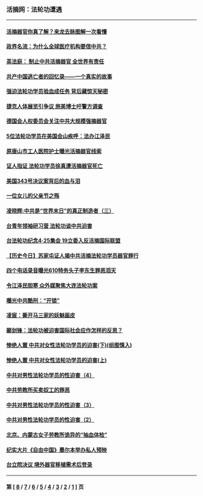 ### 活摘网：法轮功遭遇
---
#### [活摘器官你真了解？来龙去脉图解一次看懂](../../pages/nf5881/n13013820.md?07090430) 
#### [政界名流：为什么全球医疗机构要信中共？](../../pages/nf5881/n11945479.md?07090430) 
#### [英法庭： 制止中共活摘器官 全世界有责任](../../pages/nf5881/n11330691.md?07090430) 
#### [共产中国逃亡者的回忆录——一个真实的故事](../../pages/nf5881/n10918649.md?07090430) 
#### [强迫法轮功学员验血成任务 背后藏惊天秘密](../../pages/nf5881/n4252384.md?07090430) 
#### [捷克人体展览引争议 旅美博士吁警方调查](../../pages/nf5881/n9429187.md?07090430) 
#### [德国会人权委员会关注中共大规模强摘器官](../../pages/nf5881/n8418950.md?07090430) 
#### [5位法轮功学员在美国会山疾呼：法办江泽民](../../pages/nf5881/n8101519.md?07090430) 
#### [原唐山市工人医院护士曝光活摘器官线索](../../pages/nf5881/n8076384.md?07090430) 
#### [证人指证 法轮功学员徐真遭活摘器官死亡](../../pages/nf5881/n8042467.md?07090430) 
#### [美国343号决议案背后的血与泪](../../pages/nf5881/n8020684.md?07090430) 
#### [一位女儿的父亲节之殇](../../pages/nf5881/n8014122.md?07090430) 
#### [凌晓辉:中共是“世界末日”的真正制造者（三）](../../pages/nf5881/n4210333.md?07090430) 
#### [台青年领袖研习营 法轮功谈中共迫害](../../pages/nf5881/n4141857.md?07090430) 
#### [台法轮功纪念4‧25集会 19立委入反活摘国际联盟](../../pages/nf5881/n4141821.md?07090430) 
#### [【历史今日】苏家屯证人揭中共活摘法轮功学员器官罪行](../../pages/nf5881/n4135912.md?07090430) 
#### [四个电话录音曝光610特务头子李东生罪恶滔天](../../pages/nf5881/n4040060.md?07090430) 
#### [令江泽民胆寒 众外媒聚焦大连法轮功案](../../pages/nf5881/n3932671.md?07090430) 
#### [曝光中共酷刑：“开锁”](../../pages/nf5881/n3889373.md?07090430) 
#### [凌宸：撕开马三家的妖魅画皮](../../pages/nf5881/n3849369.md?07090430) 
#### [郦剑锋：法轮功被迫害国际社会应作怎样的反思？](../../pages/nf5881/n3824560.md?07090430) 
#### [惨绝人寰 中共对女性法轮功学员的迫害(下)(组图慎入)](../../pages/nf5881/n3816285.md?07090430) 
#### [惨绝人寰 中共对女性法轮功学员的迫害(上)](../../pages/nf5881/n3815374.md?07090430) 
#### [中共对男性法轮功学员的性迫害（4）](../../pages/nf5881/n3769144.md?07090430) 
#### [中共劳教所买卖奴工的罪恶](../../pages/nf5881/n3769378.md?07090430) 
#### [中共对男性法轮功学员的性迫害（3）](../../pages/nf5881/n3768231.md?07090430) 
#### [中共对男性法轮功学员的性迫害（2）](../../pages/nf5881/n3767211.md?07090430) 
#### [北京、内蒙古女子劳教所诡异的“抽血体检”](../../pages/nf5881/n3753158.md?07090430) 
#### [纪实大片《自由中国》墨尔本举办私人预映](../../pages/nf5881/n3743337.md?07090430) 
#### [台立院决议 境外器官移植需术后登录](../../pages/nf5881/n3741520.md?07090430) 

---
#### 第 [ [8](./8.md?07090430) / [7](./7.md?07090430) / [6](./6.md?07090430) / [5](./5.md?07090430) / [4](./4.md?07090430) / [3](./3.md?07090430) / [2](./2.md?07090430) / [1](./1.md?07090430) ] 页
